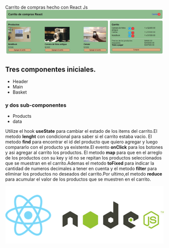 Carrito de compras hecho con React Js
![](Screenshots/Screenshot_1.jpg)
<h2>Tres componentes iniciales.</h2>
<ul>
  <li>Header</li>
  <li>Main</li>
  <li>Basket</li>
</ul>
<h3>y dos sub-componentes </h3>
<ul>
  <li>Products</li>
  <li>data</li>
</ul>

<p>Utilize el hook <strong>useState</strong> para cambiar el estado de los items del carrito.El metodo <strong>lenght</strong> con condicional para saber si el carrito estaba vacio.
  El metodo <strong>find</strong> para encontrar el id del producto que quiero agregar y luego compararlo con el producto ya existente.El evento <strong>onClick</strong> para los botones y asi
  agregar al  carrito los productos. El metodo <strong>map</strong> para que en el arreglo de los productos con su key y id  no se repitan los productos seleccionados que se muestran en el carrito.Ademas el metodo <strong>toFixed</strong> para indicar la cantidad de numeros decimales a tener en cuenta y el metodo <strong>filter</strong> para eliminar los productos no deseados del carrito.Por ultimo,el metodo <strong>reduce</strong> para acumular el valor de los productos que se muestren en el carrito.</p>
  
  ![](Screenshots/reactnode.png)

